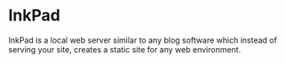 InkPad
======

InkPad is a local web server similar to any blog software which instead of serving your site, creates a static site for any web environment.
